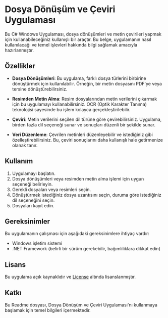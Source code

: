 # Dosya Dönüşüm ve Çeviri Uygulaması

Bu C# Windows Uygulaması, dosya dönüşümleri ve metin çevirileri yapmak için kullanabileceğiniz kullanışlı bir araçtır. Bu belge, uygulamanın nasıl kullanılacağı ve temel işlevleri hakkında bilgi sağlamak amacıyla hazırlanmıştır.

## Özellikler

- **Dosya Dönüşümleri**: Bu uygulama, farklı dosya türlerini birbirine dönüştürmek için kullanılabilir. Örneğin, bir metin dosyasını PDF'ye veya tersine dönüştürebilirsiniz.

- **Resimden Metin Alma**: Resim dosyalarından metin verilerini çıkarmak için bu uygulamayı kullanabilirsiniz. OCR (Optik Karakter Tanıma) teknolojisi sayesinde bu işlem kolayca gerçekleştirilebilir.

- **Çeviri**: Metin verilerini seçilen dil türüne göre çevirebilirsiniz. Uygulama, birden fazla dil seçeneği sunar ve sonuçları düzenli bir şekilde sunar.

- **Veri Düzenleme**: Çevrilen metinleri düzenleyebilir ve istediğiniz gibi özelleştirebilirsiniz. Bu, çeviri sonuçlarını daha kullanışlı hale getirmenize olanak tanır.

## Kullanım

1. Uygulamayı başlatın.
2. Dosya dönüşümleri veya resimden metin alma işlemi için uygun seçeneği belirleyin.
3. Gerekli dosyaları veya resimleri seçin.
4. Dönüştürmek istediğiniz dosya uzantısını seçin, duruma göre istediğiniz dil seçeneğini seçin.
5. Dosyaları kayıt edin.

## Gereksinimler

Bu uygulamanın çalışması için aşağıdaki gereksinimlere ihtiyaç vardır:

- Windows işletim sistemi
- .NET Framework (belirli bir sürüm gerekebilir, bağımlılıklara dikkat edin)

## Lisans

Bu uygulama açık kaynaklıdır ve [License](LICENSE) altında lisanslanmıştır.

## Katkı
Bu Readme dosyası, Dosya Dönüşüm ve Çeviri Uygulaması'nı kullanmaya başlamak için temel bilgileri içermektedir. 
